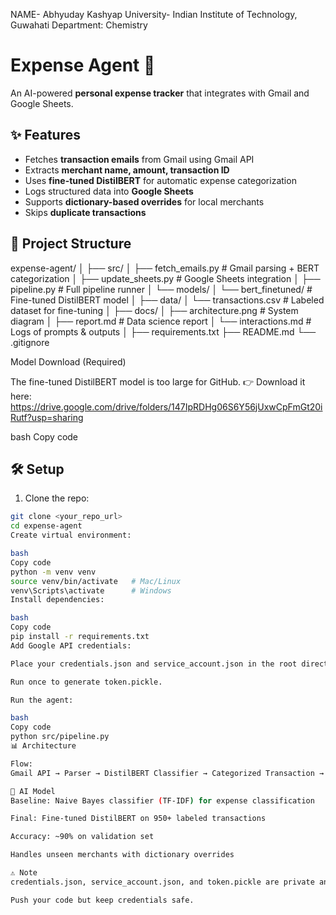 NAME- Abhyuday Kashyap
University- Indian Institute of Technology, Guwahati
Department: Chemistry

# Expense Agent 🚀  

An AI-powered **personal expense tracker** that integrates with Gmail and Google Sheets.  

## ✨ Features
- Fetches **transaction emails** from Gmail using Gmail API
- Extracts **merchant name, amount, transaction ID**
- Uses **fine-tuned DistilBERT** for automatic expense categorization
- Logs structured data into **Google Sheets**
- Supports **dictionary-based overrides** for local merchants
- Skips **duplicate transactions**

## 📂 Project Structure
expense-agent/
│
├── src/
│ ├── fetch_emails.py # Gmail parsing + BERT categorization
│ ├── update_sheets.py # Google Sheets integration
│ ├── pipeline.py # Full pipeline runner
│ └── models/
│ └── bert_finetuned/ # Fine-tuned DistilBERT model
│
├── data/
│ └── transactions.csv # Labeled dataset for fine-tuning
│
├── docs/
│ ├── architecture.png # System diagram
│ ├── report.md # Data science report
│ └── interactions.md # Logs of prompts & outputs
│
├── requirements.txt
├── README.md
└── .gitignore

Model Download (Required)

The fine-tuned DistilBERT model is too large for GitHub.
👉 Download it here: https://drive.google.com/drive/folders/147IpRDHg06S6Y56jUxwCpFmGt20iRutf?usp=sharing


bash
Copy code

## 🛠️ Setup
1. Clone the repo:
```bash
git clone <your_repo_url>
cd expense-agent
Create virtual environment:

bash
Copy code
python -m venv venv
source venv/bin/activate   # Mac/Linux
venv\Scripts\activate      # Windows
Install dependencies:

bash
Copy code
pip install -r requirements.txt
Add Google API credentials:

Place your credentials.json and service_account.json in the root directory.

Run once to generate token.pickle.

Run the agent:

bash
Copy code
python src/pipeline.py
📊 Architecture

Flow:
Gmail API → Parser → DistilBERT Classifier → Categorized Transaction → Google Sheets

🤖 AI Model
Baseline: Naive Bayes classifier (TF-IDF) for expense classification

Final: Fine-tuned DistilBERT on 950+ labeled transactions

Accuracy: ~90% on validation set

Handles unseen merchants with dictionary overrides

⚠️ Note
credentials.json, service_account.json, and token.pickle are private and excluded from GitHub.

Push your code but keep credentials safe.